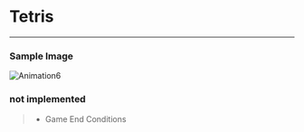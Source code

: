 # Tetris
* * *
### Sample Image

![Animation6](https://user-images.githubusercontent.com/95258497/152481980-096223be-4e8f-4f5a-9b81-4156c2274876.gif)


### not implemented
> - Game End Conditions

